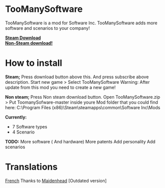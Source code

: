 # TooManySoftware
TooManySoftware is a mod for Software Inc.
TooManySoftware adds more software and scenarios to your company!


[**Steam Download**](http://steamcommunity.com/sharedfiles/filedetails/?id=650558483)   
[**Non-Steam download!**](https://mega.nz/#!z8ZX1LiY!24-oibxySFcP3YIK5ChVWiObaUXjOMCUS6gal0u9Ocw)   

# How to install
**Steam;**
Press download button above this. And press subscribe above description.
Start new game > Select TooManySoftware 
Warning: After update from this mod you need to create a new game!

**Non steam;**
Press Non steam download button.
Open TooManySoftware.zip > Put  ToomanySofware-master inside youre Mod folder 
that you could find here: C:\Program Files (x86)\Steam\steamapps\common\Software Inc\Mods

**Currently:**
- 7 Software types
- 4 Scenario

**TODO:**
More software ( And hardware)
More patents
Add personality
Add scenarios


# Translations
[French](http://steamcommunity.com/sharedfiles/filedetails/?id=672412435) Thanks to [Maidenhead](http://steamcommunity.com/profiles/76561198020209071/) [Outdated version]
